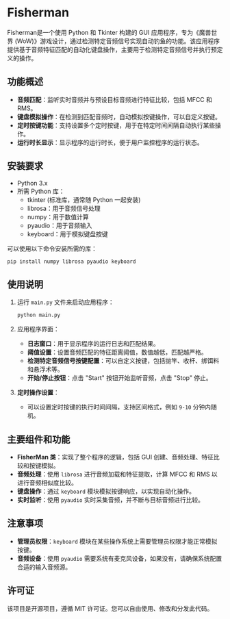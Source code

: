 # Fisherman

Fisherman是一个使用 Python 和 Tkinter 构建的 GUI 应用程序，专为《魔兽世界 (WoW)》游戏设计，通过检测特定音频信号实现自动钓鱼的功能。该应用程序提供基于音频特征匹配的自动化键盘操作，主要用于检测特定音频信号并执行预定义的操作。

## 功能概述

- **音频匹配**：监听实时音频并与预设目标音频进行特征比较，包括 MFCC 和 RMS。
- **键盘模拟操作**：在检测到匹配音频时，自动模拟按键操作，可以自定义按键。
- **定时按键功能**：支持设置多个定时按键，用于在特定时间间隔自动执行某些操作。
- **运行时长显示**：显示程序的运行时长，便于用户监控程序的运行状态。

## 安装要求

- Python 3.x
- 所需 Python 库：
  - tkinter (标准库，通常随 Python 一起安装)
  - librosa：用于音频信号处理
  - numpy：用于数值计算
  - pyaudio：用于音频输入
  - keyboard：用于模拟键盘按键

可以使用以下命令安装所需的库：

```sh
pip install numpy librosa pyaudio keyboard
```

## 使用说明

1. 运行 `main.py` 文件来启动应用程序：

   ```sh
   python main.py
   ```

2. 应用程序界面：
   - **日志窗口**：用于显示程序的运行日志和匹配结果。
   - **阈值设置**：设置音频匹配的特征距离阈值，数值越低，匹配越严格。
   - **检测特定音频信号按键配置**：可以自定义按键，包括抛竿、收杆、绑饵料和悬浮术等。
   - **开始/停止按钮**：点击 "Start" 按钮开始监听音频，点击 "Stop" 停止。

3. **定时操作设置**：
   - 可以设置定时按键的执行时间间隔，支持区间格式，例如 `9-10` 分钟内随机。

## 主要组件和功能

- **FisherMan 类**：实现了整个程序的逻辑，包括 GUI 创建、音频处理、特征比较和按键模拟。
- **音频处理**：使用 `librosa` 进行音频加载和特征提取，计算 MFCC 和 RMS 以进行音频相似度比较。
- **键盘操作**：通过 `keyboard` 模块模拟按键响应，以实现自动化操作。
- **实时监听**：使用 `pyaudio` 实时采集音频，并不断与目标音频进行比较。

## 注意事项

- **管理员权限**：`keyboard` 模块在某些操作系统上需要管理员权限才能正常模拟按键。
- **音频设备**：使用 `pyaudio` 需要系统有麦克风设备，如果没有，请确保系统配置合适的输入音频源。

## 许可证

该项目是开源项目，遵循 MIT 许可证。您可以自由使用、修改和分发此代码。